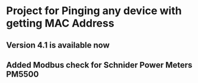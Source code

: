 <h1>Project for Pinging any device with getting MAC Address</h1>
<h2>Version 4.1 is  available now</h2>
<h2>Added Modbus check for Schnider Power Meters PM5500</h2> 
